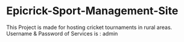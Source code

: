 # Epicrick-Sport-Management-Site
This Project is made for hosting cricket tournaments in rural areas.
Username & Password of Services is : admin
